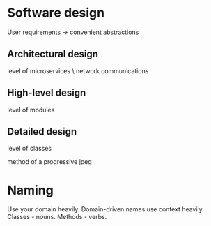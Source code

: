 # Software design
User requirements -> convenient abstractions

## Architectural design
level of microservices \ network communications 
## High-level design 
level of modules
## Detailed design 
level of classes

method of a progressive jpeg

# Naming
Use your domain heavily. Domain-driven names use context heavily.
Classes - nouns.
Methods - verbs.



